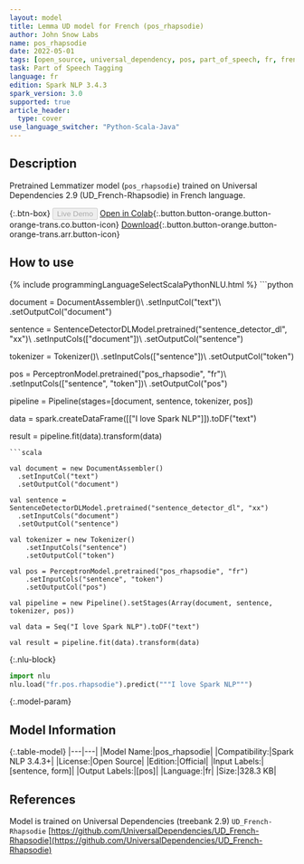 ```yaml
---
layout: model
title: Lemma UD model for French (pos_rhapsodie)
author: John Snow Labs
name: pos_rhapsodie
date: 2022-05-01
tags: [open_source, universal_dependency, pos, part_of_speech, fr, french]
task: Part of Speech Tagging
language: fr
edition: Spark NLP 3.4.3
spark_version: 3.0
supported: true
article_header:
  type: cover
use_language_switcher: "Python-Scala-Java"
---
```


## Description

Pretrained Lemmatizer model (`pos_rhapsodie`) trained on Universal Dependencies 2.9 (UD_French-Rhapsodie) in French language.

{:.btn-box}
<button class="button button-orange" disabled>Live Demo</button>
[Open in Colab](https://github.com/JohnSnowLabs/spark-nlp-workshop/blob/master/tutorials/streamlit_notebooks/GRAMMAR_EN.ipynb){:.button.button-orange.button-orange-trans.co.button-icon}
[Download](https://s3.amazonaws.com/auxdata.johnsnowlabs.com/public/models/pos_rhapsodie_fr_3.4.3_3.0_1651419574282.zip){:.button.button-orange.button-orange-trans.arr.button-icon}

## How to use



<div class="tabs-box" markdown="1">
{% include programmingLanguageSelectScalaPythonNLU.html %}
```python
          
document = DocumentAssembler()\ 
    .setInputCol("text")\ 
    .setOutputCol("document")

sentence = SentenceDetectorDLModel.pretrained("sentence_detector_dl", "xx")\ 
    .setInputCols(["document"])\ 
    .setOutputCol("sentence")

tokenizer = Tokenizer()\ 
    .setInputCols(["sentence"])\ 
    .setOutputCol("token") 

pos = PerceptronModel.pretrained("pos_rhapsodie", "fr")\ 
    .setInputCols(["sentence", "token"])\ 
    .setOutputCol("pos")
    
pipeline = Pipeline(stages=[document, sentence, tokenizer, pos])
    
data = spark.createDataFrame([["I love Spark NLP"]]).toDF("text")

result = pipeline.fit(data).transform(data)
```
```scala

val document = new DocumentAssembler()
  .setInputCol("text")
  .setOutputCol("document")

val sentence = SentenceDetectorDLModel.pretrained("sentence_detector_dl", "xx")
  .setInputCols("document")
  .setOutputCol("sentence")

val tokenizer = new Tokenizer() 
    .setInputCols("sentence") 
    .setOutputCol("token")
    
val pos = PerceptronModel.pretrained("pos_rhapsodie", "fr")
    .setInputCols("sentence", "token")
    .setOutputCol("pos")
    
val pipeline = new Pipeline().setStages(Array(document, sentence, tokenizer, pos))

val data = Seq("I love Spark NLP").toDF("text")

val result = pipeline.fit(data).transform(data)
```


{:.nlu-block}
```python
import nlu
nlu.load("fr.pos.rhapsodie").predict("""I love Spark NLP""")
```

</div>

{:.model-param}
## Model Information

{:.table-model}
|---|---|
|Model Name:|pos_rhapsodie|
|Compatibility:|Spark NLP 3.4.3+|
|License:|Open Source|
|Edition:|Official|
|Input Labels:|[sentence, form]|
|Output Labels:|[pos]|
|Language:|fr|
|Size:|328.3 KB|

## References

Model is trained on Universal Dependencies (treebank 2.9) `UD_French-Rhapsodie`
[https://github.com/UniversalDependencies/UD_French-Rhapsodie](https://github.com/UniversalDependencies/UD_French-Rhapsodie)